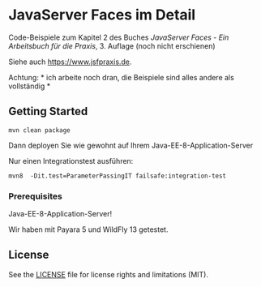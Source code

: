 # JavaServer Faces im Detail

Code-Beispiele zum Kapitel 2 des Buches 
*JavaServer Faces - Ein Arbeitsbuch für die Praxis*, 3. Auflage (noch nicht erschienen)

Siehe auch <https://www.jsfpraxis.de>.

Achtung: * ich arbeite noch dran, die Beispiele sind alles andere als vollständig *

## Getting Started
```
mvn clean package
```
Dann deployen Sie wie gewohnt auf Ihrem Java-EE-8-Application-Server


Nur einen Integrationstest ausführen:
```
mvn8  -Dit.test=ParameterPassingIT failsafe:integration-test
```

### Prerequisites

Java-EE-8-Application-Server!

Wir haben mit Payara 5 und WildFly 13 getestet. 



## License

See the [LICENSE](LICENSE.txt) file for license rights and limitations (MIT).
